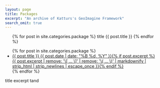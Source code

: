 ```yaml
---
layout: page
title: Packages
excerpt: "An archive of Katturs's GeoImagine Framework"
search_omit: true
---
```


<ul class="post-list">
{% for post in site.categories.package %}
    title
    {{ post.title }}
{% endfor %}  
</ul>

<ul class="post-list">
{% for post in site.categories.package %}
  <li><article><a href="{{ site.url }}{{ post.packageurl }}">{{ post.title }} <span class="entry-date"><time datetime="{{ post.date | date_to_xmlschema }}">{{ post.date | date: "%B %d, %Y" }}</time></span>{% if post.excerpt %} <span class="excerpt">{{ post.excerpt | remove: '\[ ... \]' | remove: '\( ... \)' | markdownify | strip_html | strip_newlines | escape_once }}</span>{% endif %}</a></article></li>
{% endfor %}
</ul>

title
excerpt
tand
